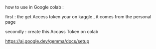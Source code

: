 how to use in Google colab : 

first  : the get Access token your on kaggle , it comes from the personal page

secondly : create this Accass Token on colab 

https://ai.google.dev/gemma/docs/setup
